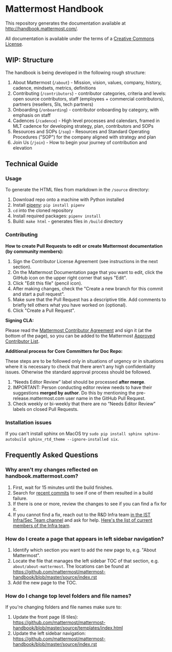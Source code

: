 # Mattermost Handbook 

This repository generates the documentation available at http://handbook.mattermost.com/.

All documentation is available under the terms of a [Creative Commons License](http://creativecommons.org/licenses/by-nc-sa/3.0/).

## WIP: Structure 

The handbook is being developed in the following rough structure: 

1. About Mattermost (`/about`) - Mission, vision, values, company, history, cadence, mindsets, metrics, definitions 
2. Contributing (`/contributors`) - contributor categories, criteria and levels: open source contributors, staff (employees + commercial contributors), partners (resellers, SIs, tech partners) 
3. Onboarding (`/onboarding`) - contributor onboarding by category, with emphasis on staff  
3. Cadences (`/cadence`) - High level processes and calendars, framed in MLT cadence for developing strategy, plan, contributors and SOPs 
6. Resources and SOPs (`/sop`) - Resources and Standard Operating Procedures ("SOP") for the company aligned with strategy and plan 
4. Join Us (`/join`) - How to begin your journey of contribution and elevation 

## Technical Guide 

### Usage

To generate the HTML files from markdown in the `/source` directory:

1. Download repo onto a machine with Python installed
2. Install [pipenv](https://docs.pipenv.org/): `pip install pipenv`
3. `cd` into the cloned repository
4. Install required packages: `pipenv install`
5. Build: `make html` - generates files in `/build` directory

### Contributing

**How to create Pull Requests to edit or create Mattermost documentation (by community members):**

1. Sign the Contributor License Agreement (see instructions in the next section).
3. On the Mattermost Documentation page that you want to edit, click the GitHub icon on the upper right corner that says "Edit".
4. Click "Edit this file" (pencil icon).
5. After making changes, check the "Create a new branch for this commit and start a pull request".
6. Make sure that the Pull Request has a descriptive title. Add comments to briefly tell others what you have worked on (optional).
7. Click "Create a Pull Request".

**Signing CLA:**

Please read the [Mattermost Contributor Agreement](http://www.mattermost.org/mattermost-contributor-agreement/) and sign it (at the bottom of the page), so you can be added to the Mattermost [Approved Contributor List](https://docs.google.com/spreadsheets/d/1NTCeG-iL_VS9bFqtmHSfwETo5f-8MQ7oMDE5IUYJi_Y/pubhtml?gid=0&single=true).

**Additional process for Core Committers for Doc Repo:**

These steps are to be followed only in situations of urgency or in situations where it is necessary to check that there aren't any high confidentiality issues. Otherwise the standard approval process should be followed.

1. “Needs Editor Review” label should be processed **after merge**.
2. IMPORTANT: Person conducting editor review needs to have their suggestions **merged by author**. Do this by mentioning the pre-release.mattermost.com user name in the GitHub Pull Request.
3. Check weekly or bi-weekly that there are no “Needs Editor Review” labels on closed Pull Requests.

### Installation issues

If you can't install sphinx on MacOS try `sudo pip install sphinx sphinx-autobuild sphinx_rtd_theme --ignore-installed six`.

## Frequently Asked Questions

### Why aren't my changes reflected on handbook.mattermost.com?

1. First, wait for 15 minutes until the build finishes.
2. Search for [recent commits](https://github.com/mattermost/mattermost-handbook/commits/master) to see if one of them resulted in a build failure.
3. If there is one or more, review the changes to see if you can find a fix for it.
4. If you cannot find a fix, reach out to the R&D Infra team [in the IST Infra/Sec Team channel](https://community-release.mattermost.com/private-core/channels/infrasec-team) and ask for help. [Here's the list of current members of the Infra team](https://developers.mattermost.com/internal/rd-teams/#ops-infra-team).

### How do I create a page that appears in left sidebar navigation?

1. Identify which section you want to add the new page to, e.g. "About Mattermost".
2. Locate the file that manages the left sidebar TOC of that section, e.g. `about/about-mattermost`. The locations can be found at https://github.com/mattermost/mattermost-handbook/blob/master/source/index.rst
3. Add the new page to the TOC.

### How do I change top level folders and file names?

If you're changing folders and file names make sure to: 

1. Update the front page (6 tiles): https://github.com/mattermost/mattermost-handbook/blob/master/source/templates/index.html
2. Update the left sidebar navigation: https://github.com/mattermost/mattermost-handbook/blob/master/source/index.rst
